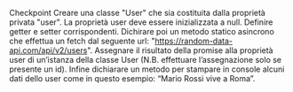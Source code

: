 Checkpoint
Creare una classe "User" che sia costituita dalla proprietà
privata "user".
La proprietà user deve essere inizializzata a null. Definire
getter e setter corrispondenti.
Dichirare poi un metodo statico asincrono che effettua un fetch
dal seguente url: "https://random-data-api.com/api/v2/users".
Assegnare il risultato della promise alla proprietà user di
un’istanza della classe User (N.B. effettuare l’assegnazione solo
se presente un id).
Infine dichiarare un metodo per stampare in console alcuni dati
dello user come in questo esempio: “Mario Rossi vive a Roma”.